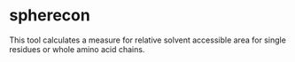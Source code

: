 # spherecon
This tool calculates a measure for relative solvent accessible area for single residues or whole amino acid chains.
